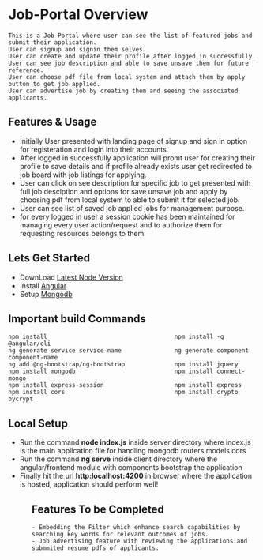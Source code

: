 # Job-Portal Overview 

```
This is a Job Portal where user can see the list of featured jobs and submit their application.
User can signup and signin them selves.
User can create and update their profile after logged in successfully.
User can see job description and able to save unsave them for future reference.
User can choose pdf file from local system and attach them by apply button to get job applied.
User can advertise job by creating them and seeing the associated applicants.
```

## Features & Usage 

<ul>
  <li>Initially User presented with landing page of signup and sign in option for registeration and login into their accounts.</li>
  <li>After logged in successfully application will promt user for creating their profile to save details and if profile already exists user get redirected to job board with job listings for applying.</li>
  <li>User can click on see description for specific job to get presented with full job desciption and options for save unsave job and apply by choosing pdf from local system to able to submit it for selected job.</li>
  <li>User can see list of saved job applied jobs for management purpose. </li>
  <li>for every logged in user a session cookie has been maintained for managing every user action/request and to authorize them for requesting resources belongs to them. </li>
</ul>

## Lets Get Started 

* DownLoad [Latest Node Version](https://nodejs.org/en/download)
* Install [Angular](https://angular.io/)
* Setup [Mongodb](https://www.mongodb.com/try/download/community.)

## Important build Commands

```
npm install                                    npm install -g @angular/cli
ng generate service service-name               ng generate component component-name
ng add @ng-bootstrap/ng-bootstrap              npm install jquery
npm install mongodb                            npm install connect-mongo
npm install express-session                    npm install express
npm install cors                               npm install crypto bycrypt
```

## Local Setup

<ul>
  <li>Run the command <strong>node index.js</strong> inside server directory where index.js is the main application file for handling mongodb routers models cors </li>
  <li>Run the command <strong>ng serve</strong> inside client directory where the angular/frontend module with components bootstrap the application</li>
  <li>Finally hit the url <strong>http:localhost:4200</strong> in browser where the application is hosted, application should perform well!</li>
<ul>


## Features To be Completed 
```
- Embedding the Filter which enhance search capabilities by searching key words for relevant outcomes of jobs.
- Job advertising feature with reviewing the applications and submmited resume pdfs of applicants.
```
